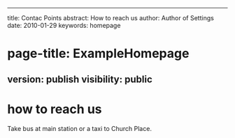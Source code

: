 
---
title: Contac Points 
abstract: How to reach us
author: Author of Settings
date: 2010-01-29
keywords: homepage
# page-title: ExampleHomepage
version: publish
visibility: public
---
 
# how to reach us

Take bus at main station or a taxi to Church Place. 

